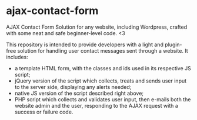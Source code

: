 # ajax-contact-form
AJAX Contact Form Solution for any website, including Wordpress, crafted with some neat and safe beginner-level code. &lt;3

This repository is intended to provide developers with a light and plugin-free solution for handling user contact messages sent through a website. It includes:
- a template HTML form, with the classes and ids used in its respective JS script;
- jQuery version of the script which collects, treats and sends user input to the server side, displaying any alerts needed;
- native JS version of the script described right above;
- PHP script which collects and validates user input, then e-mails both the website admin and the user, responding to the AJAX request with a success or failure code.
